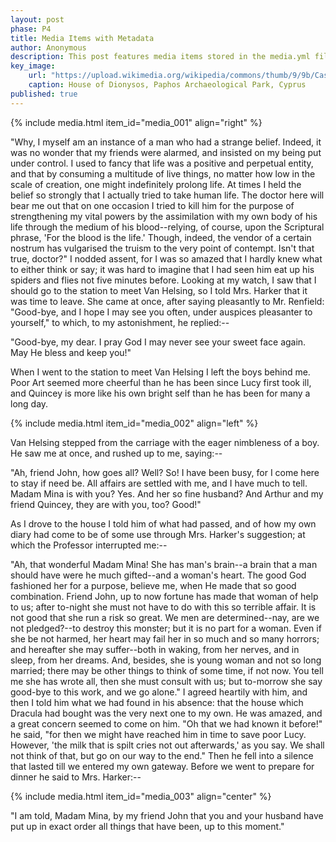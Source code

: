 ```yaml
---
layout: post
phase: P4
title: Media Items with Metadata
author: Anonymous
description: This post features media items stored in the media.yml file in the site's _data directory.
key_image:
    url: "https://upload.wikimedia.org/wikipedia/commons/thumb/9/9b/Casa_de_Dionisio%2C_parque_arqueol%C3%B3gico_de_Pafos%2C_Chipre%2C_2021-12-10%2C_DD_51.jpg/800px-Casa_de_Dionisio%2C_parque_arqueol%C3%B3gico_de_Pafos%2C_Chipre%2C_2021-12-10%2C_DD_51.jpg"
    caption: House of Dionysos, Paphos Archaeological Park, Cyprus
published: true
---
```


{% include media.html item_id="media_001" align="right" %}

"Why, I myself am an instance of a man who had a strange belief. Indeed, it was no wonder that my friends were alarmed, and insisted on my being put under control. I used to fancy that life was a positive and perpetual entity, and that by consuming a multitude of live things, no matter how low in the scale of creation, one might indefinitely prolong life. At times I held the belief so strongly that I actually tried to take human life. The doctor here will bear me out that on one occasion I tried to kill him for the purpose of strengthening my vital powers by the assimilation with my own body of his life through the medium of his blood--relying, of course, upon the Scriptural phrase, 'For the blood is the life.' Though, indeed, the vendor of a certain nostrum has vulgarised the truism to the very point of contempt. Isn't that true, doctor?" I nodded assent, for I was so amazed that I hardly knew what to either think or say; it was hard to imagine that I had seen him eat up his spiders and flies not five minutes before. Looking at my watch, I saw that I should go to the station to meet Van Helsing, so I told Mrs. Harker that it was time to leave. She came at once, after saying pleasantly to Mr. Renfield: "Good-bye, and I hope I may see you often, under auspices pleasanter to yourself," to which, to my astonishment, he replied:--

"Good-bye, my dear. I pray God I may never see your sweet face again. May He bless and keep you!"

When I went to the station to meet Van Helsing I left the boys behind me. Poor Art seemed more cheerful than he has been since Lucy first took ill, and Quincey is more like his own bright self than he has been for many a long day.

{% include media.html item_id="media_002" align="left" %}

Van Helsing stepped from the carriage with the eager nimbleness of a boy. He saw me at once, and rushed up to me, saying:--

"Ah, friend John, how goes all? Well? So! I have been busy, for I come here to stay if need be. All affairs are settled with me, and I have much to tell. Madam Mina is with you? Yes. And her so fine husband? And Arthur and my friend Quincey, they are with you, too? Good!"

As I drove to the house I told him of what had passed, and of how my own diary had come to be of some use through Mrs. Harker's suggestion; at which the Professor interrupted me:--

"Ah, that wonderful Madam Mina! She has man's brain--a brain that a man should have were he much gifted--and a woman's heart. The good God fashioned her for a purpose, believe me, when He made that so good combination. Friend John, up to now fortune has made that woman of help to us; after to-night she must not have to do with this so terrible affair. It is not good that she run a risk so great. We men are determined--nay, are we not pledged?--to destroy this monster; but it is no part for a woman. Even if she be not harmed, her heart may fail her in so much and so many horrors; and hereafter she may suffer--both in waking, from her nerves, and in sleep, from her dreams. And, besides, she is young woman and not so long married; there may be other things to think of some time, if not now. You tell me she has wrote all, then she must consult with us; but to-morrow she say good-bye to this work, and we go alone." I agreed heartily with him, and then I told him what we had found in his absence: that the house which Dracula had bought was the very next one to my own. He was amazed, and a great concern seemed to come on him. "Oh that we had known it before!" he said, "for then we might have reached him in time to save poor Lucy. However, 'the milk that is spilt cries not out afterwards,' as you say. We shall not think of that, but go on our way to the end." Then he fell into a silence that lasted till we entered my own gateway. Before we went to prepare for dinner he said to Mrs. Harker:--

{% include media.html item_id="media_003" align="center" %}

"I am told, Madam Mina, by my friend John that you and your husband have put up in exact order all things that have been, up to this moment."